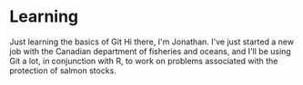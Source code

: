 # Learning
Just learning the basics of Git
Hi there,
I'm Jonathan. I've just started a new job with the Canadian department of fisheries and oceans, and I'll be using Git a lot, in conjunction with R, to work on problems associated with the protection of salmon stocks. 
